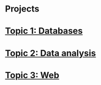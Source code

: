 # Projects

# [Topic 1: Databases](https://github.com/Flrotm/Projects/tree/master/Database%20Implementation)

# [Topic 2: Data analysis](https://github.com/Flrotm/Projects/tree/master/Data%20analysis)

# [Topic 3: Web](https://github.com/Flrotm/Projects/tree/master/Web%20app)

